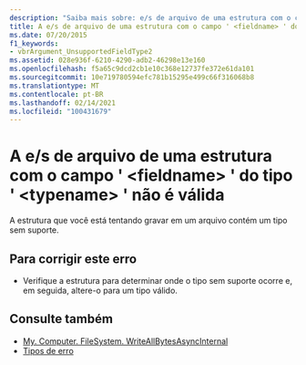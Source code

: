 ```yaml
---
description: "Saiba mais sobre: e/s de arquivo de uma estrutura com o campo ' <fieldname> ' do tipo ' <typename> ' não é válido"
title: A e/s de arquivo de uma estrutura com o campo ' <fieldname> ' do tipo ' <typename> ' não é válida
ms.date: 07/20/2015
f1_keywords:
- vbrArgument_UnsupportedFieldType2
ms.assetid: 028e936f-6210-4290-adb2-46298e13e160
ms.openlocfilehash: f5a65c9dcd2cb1e10c368e12737fe372e61da101
ms.sourcegitcommit: 10e719780594efc781b15295e499c66f316068b8
ms.translationtype: MT
ms.contentlocale: pt-BR
ms.lasthandoff: 02/14/2021
ms.locfileid: "100431679"
---
```

# <a name="file-io-of-a-structure-with-field-fieldname-of-type-typename-is-not-valid"></a>A e/s de arquivo de uma estrutura com o campo ' \<fieldname> ' do tipo ' \<typename> ' não é válida

A estrutura que você está tentando gravar em um arquivo contém um tipo sem suporte.  
  
## <a name="to-correct-this-error"></a>Para corrigir este erro  
  
- Verifique a estrutura para determinar onde o tipo sem suporte ocorre e, em seguida, altere-o para um tipo válido.  
  
## <a name="see-also"></a>Consulte também

- [My. Computer. FileSystem. WriteAllBytesAsyncInternal](xref:Microsoft.VisualBasic.MyServices.FileSystemProxy.WriteAllBytes%2A)
- [Tipos de erro](../programming-guide/language-features/error-types.md)
